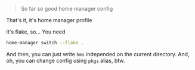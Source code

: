 > So far so good home manager config

That's it, it's home manager profile

It's flake, so... You need

```sh
home-manager switch --flake .
```

And then, you can just write ``hms`` independed on the current directory. And, oh, you can change config using ``pkgs`` alias, btw.
